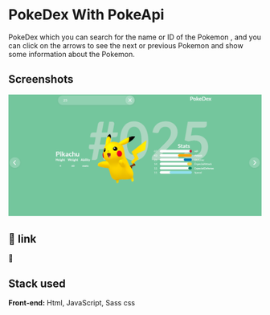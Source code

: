 
# PokeDex With PokeApi

PokeDex which you can search for the name or ID of the Pokemon , and you can click on the arrows to see the next or previous Pokemon and show  some information about the Pokemon.
## Screenshots

![App Screenshot](public/screenshot.png)


## 🔗 link
🐲 


## Stack used

**Front-end:** Html, JavaScript, Sass css



